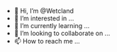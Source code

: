 - 👋 Hi, I’m @Wetcland
- 👀 I’m interested in ...
- 🌱 I’m currently learning ...
- 💞️ I’m looking to collaborate on ...
- 📫 How to reach me ...

<!---
Wetcland/Wetcland is a ✨ special ✨ repository because its `README.md` (this file) appears on your GitHub profile.
You can click the Preview link to take a look at your changes.
--->

